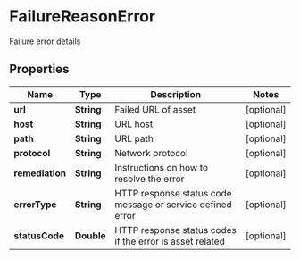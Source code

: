 

# FailureReasonError

Failure error details

## Properties

| Name | Type | Description | Notes |
|------------ | ------------- | ------------- | -------------|
|**url** | **String** | Failed URL of asset |  [optional] |
|**host** | **String** | URL host |  [optional] |
|**path** | **String** | URL path |  [optional] |
|**protocol** | **String** | Network protocol |  [optional] |
|**remediation** | **String** | Instructions on how to resolve the error |  [optional] |
|**errorType** | **String** | HTTP response status code message or service defined error |  [optional] |
|**statusCode** | **Double** | HTTP response status codes if the error is asset related |  [optional] |



